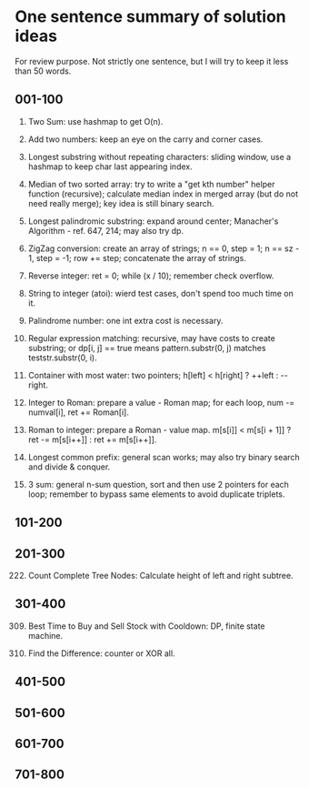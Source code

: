 # One sentence summary of solution ideas

For review purpose. Not strictly one sentence, but I will try to keep it less than 50 words.

## 001-100

1. Two Sum: use hashmap to get O(n).

2. Add two numbers: keep an eye on the carry and corner cases.

3. Longest substring without repeating characters: sliding window, use a hashmap to keep char last appearing index.

4. Median of two sorted array: try to write a "get kth number" helper function (recursive); calculate median index in merged array (but do not need really merge); key idea is still binary search.

5. Longest palindromic substring: expand around center; Manacher's Algorithm - ref. 647, 214; may also try dp.

6. ZigZag conversion: create an array of strings; n == 0, step = 1; n == sz - 1, step = -1; row += step; concatenate the array of strings.

7. Reverse integer: ret = 0; while (x / 10); remember check overflow.

8. String to integer (atoi): wierd test cases, don't spend too much time on it.

9. Palindrome number: one int extra cost is necessary.

10. Regular expression matching: recursive, may have costs to create substring; or dp[i, j] == true means pattern.substr(0, j) matches teststr.substr(0, i).

11. Container with most water: two pointers; h[left] < h[right] ? ++left : --right.

12. Integer to Roman: prepare a value - Roman map; for each loop, num -= numval[i], ret += Roman[i].

13. Roman to integer: prepare a Roman - value map. m[s[i]] < m[s[i + 1]] ? ret -= m[s[i++]] : ret += m[s[i++]].

14. Longest common prefix: general scan works; may also try binary search and divide & conquer.

15. 3 sum: general n-sum question, sort and then use 2 pointers for each loop; remember to bypass same elements to avoid duplicate triplets.

## 101-200

## 201-300

222. Count Complete Tree Nodes: Calculate height of left and right subtree.

## 301-400

309. Best Time to Buy and Sell Stock with Cooldown: DP, finite state machine.

389. Find the Difference: counter or XOR all.

## 401-500

## 501-600

## 601-700

## 701-800